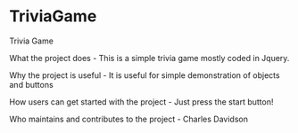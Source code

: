 # TriviaGame
Trivia Game


What the project does - This is a simple trivia game mostly coded in Jquery.

Why the project is useful - It is useful for simple demonstration of objects and buttons

How users can get started with the project - Just press the start button!

Who maintains and contributes to the project - Charles Davidson